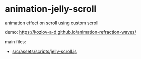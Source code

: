 # animation-jelly-scroll
animation effect on scroll using custom scroll

demo: https://kozlov-a-d.github.io/animation-refraction-waves/

main files:
- [src/assets/scripts/jelly-scroll.js](https://github.com/kozlov-a-d/animation-refraction-waves/blob/master/src/assets/scripts/refraction-waves.js)

